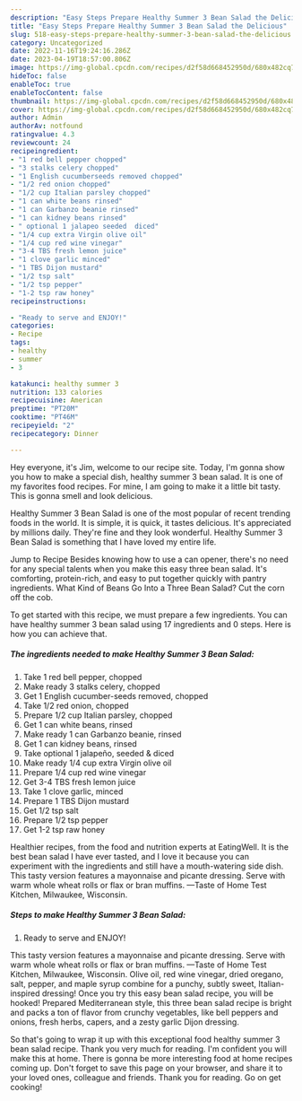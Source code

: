 ```yaml
---
description: "Easy Steps Prepare Healthy Summer 3 Bean Salad the Delicious"
title: "Easy Steps Prepare Healthy Summer 3 Bean Salad the Delicious"
slug: 518-easy-steps-prepare-healthy-summer-3-bean-salad-the-delicious
category: Uncategorized
date: 2022-11-16T19:24:16.286Z
date: 2023-04-19T18:57:00.806Z
image: https://img-global.cpcdn.com/recipes/d2f58d668452950d/680x482cq70/healthy-summer-3-bean-salad-recipe-main-photo.jpg
hideToc: false
enableToc: true
enableTocContent: false
thumbnail: https://img-global.cpcdn.com/recipes/d2f58d668452950d/680x482cq70/healthy-summer-3-bean-salad-recipe-main-photo.jpg
cover: https://img-global.cpcdn.com/recipes/d2f58d668452950d/680x482cq70/healthy-summer-3-bean-salad-recipe-main-photo.jpg
author: Admin
authorAv: notfound
ratingvalue: 4.3
reviewcount: 24
recipeingredient:
- "1 red bell pepper chopped"
- "3 stalks celery chopped"
- "1 English cucumberseeds removed chopped"
- "1/2 red onion chopped"
- "1/2 cup Italian parsley chopped"
- "1 can white beans rinsed"
- "1 can Garbanzo beanie rinsed"
- "1 can kidney beans rinsed"
- " optional 1 jalapeo seeded  diced"
- "1/4 cup extra Virgin olive oil"
- "1/4 cup red wine vinegar"
- "3-4 TBS fresh lemon juice"
- "1 clove garlic minced"
- "1 TBS Dijon mustard"
- "1/2 tsp salt"
- "1/2 tsp pepper"
- "1-2 tsp raw honey"
recipeinstructions:

- "Ready to serve and ENJOY!"
categories:
- Recipe
tags:
- healthy
- summer
- 3

katakunci: healthy summer 3 
nutrition: 133 calories
recipecuisine: American
preptime: "PT20M"
cooktime: "PT46M"
recipeyield: "2"
recipecategory: Dinner

---
```



Hey everyone, it's Jim, welcome to our recipe site. Today, I'm gonna show you how to make a special dish, healthy summer 3 bean salad. It is one of my favorites food recipes. For mine, I am going to make it a little bit tasty. This is gonna smell and look delicious.

Healthy Summer 3 Bean Salad is one of the most popular of recent trending foods in the world. It is simple, it is quick, it tastes delicious. It's appreciated by millions daily. They're fine and they look wonderful. Healthy Summer 3 Bean Salad is something that I have loved my entire life.

Jump to Recipe Besides knowing how to use a can opener, there&#39;s no need for any special talents when you make this easy three bean salad. It&#39;s comforting, protein-rich, and easy to put together quickly with pantry ingredients. What Kind of Beans Go Into a Three Bean Salad? Cut the corn off the cob.


To get started with this recipe, we must prepare a few ingredients. You can have healthy summer 3 bean salad using 17 ingredients and 0 steps. Here is how you can achieve that.

<!--inarticleads1-->

##### The ingredients needed to make Healthy Summer 3 Bean Salad:

1. Take 1 red bell pepper, chopped
1. Make ready 3 stalks celery, chopped
1. Get 1 English cucumber-seeds removed, chopped
1. Take 1/2 red onion, chopped
1. Prepare 1/2 cup Italian parsley, chopped
1. Get 1 can white beans, rinsed
1. Make ready 1 can Garbanzo beanie, rinsed
1. Get 1 can kidney beans, rinsed
1. Take  optional 1 jalapeño, seeded &amp; diced
1. Make ready 1/4 cup extra Virgin olive oil
1. Prepare 1/4 cup red wine vinegar
1. Get 3-4 TBS fresh lemon juice
1. Take 1 clove garlic, minced
1. Prepare 1 TBS Dijon mustard
1. Get 1/2 tsp salt
1. Prepare 1/2 tsp pepper
1. Get 1-2 tsp raw honey


Healthier recipes, from the food and nutrition experts at EatingWell. It is the best bean salad I have ever tasted, and I love it because you can experiment with the ingredients and still have a mouth-watering side dish. This tasty version features a mayonnaise and picante dressing. Serve with warm whole wheat rolls or flax or bran muffins. —Taste of Home Test Kitchen, Milwaukee, Wisconsin. 

<!--inarticleads2-->

##### Steps to make Healthy Summer 3 Bean Salad:


1. Ready to serve and ENJOY!

This tasty version features a mayonnaise and picante dressing. Serve with warm whole wheat rolls or flax or bran muffins. —Taste of Home Test Kitchen, Milwaukee, Wisconsin. Olive oil, red wine vinegar, dried oregano, salt, pepper, and maple syrup combine for a punchy, subtly sweet, Italian-inspired dressing! Once you try this easy bean salad recipe, you will be hooked! Prepared Mediterranean style, this three bean salad recipe is bright and packs a ton of flavor from crunchy vegetables, like bell peppers and onions, fresh herbs, capers, and a zesty garlic Dijon dressing. 

So that's going to wrap it up with this exceptional food healthy summer 3 bean salad recipe. Thank you very much for reading. I'm confident you will make this at home. There is gonna be more interesting food at home recipes coming up. Don't forget to save this page on your browser, and share it to your loved ones, colleague and friends. Thank you for reading. Go on get cooking!
